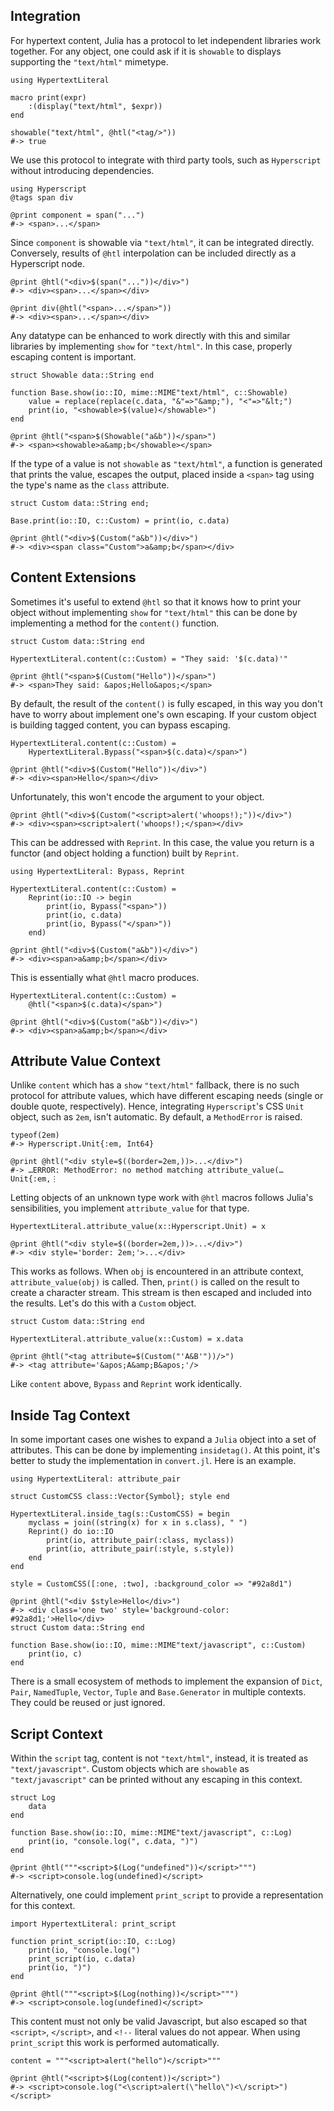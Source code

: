 ## Integration

For hypertext content, Julia has a protocol to let independent libraries
work together. For any object, one could ask if it is `showable` to
displays supporting the `"text/html"` mimetype.

    using HypertextLiteral

    macro print(expr)
        :(display("text/html", $expr))
    end

    showable("text/html", @htl("<tag/>"))
    #-> true

We use this protocol to integrate with third party tools, such as
`Hyperscript` without introducing dependencies.

    using Hyperscript
    @tags span div

    @print component = span("...")
    #-> <span>...</span>

Since `component` is showable via `"text/html"`, it can be integrated
directly. Conversely, results of `@htl` interpolation can be included
directly as a Hyperscript node.

    @print @htl("<div>$(span("..."))</div>")
    #-> <div><span>...</span></div>

    @print div(@htl("<span>...</span>"))
    #-> <div><span>...</span></div>

Any datatype can be enhanced to work directly with this and similar
libraries by implementing `show` for `"text/html"`. In this case,
properly escaping content is important.

    struct Showable data::String end

    function Base.show(io::IO, mime::MIME"text/html", c::Showable)
        value = replace(replace(c.data, "&"=>"&amp;"), "<"=>"&lt;")
        print(io, "<showable>$(value)</showable>")
    end

    @print @htl("<span>$(Showable("a&b"))</span>")
    #-> <span><showable>a&amp;b</showable></span>

If the type of a value is not `showable` as `"text/html"`, a function is
generated that prints the value, escapes the output, placed inside a
`<span>` tag using the type's name as the `class` attribute.

    struct Custom data::String end;

    Base.print(io::IO, c::Custom) = print(io, c.data)

    @print @htl("<div>$(Custom("a&b"))</div>")
    #-> <div><span class="Custom">a&amp;b</span></div>

## Content Extensions

Sometimes it's useful to extend `@htl` so that it knows how to print
your object without implementing `show` for `"text/html"` this can be
done by implementing a method for the `content()` function.

    struct Custom data::String end

    HypertextLiteral.content(c::Custom) = "They said: '$(c.data)'"

    @print @htl("<span>$(Custom("Hello"))</span>")
    #-> <span>They said: &apos;Hello&apos;</span>

By default, the result of the `content()` is fully escaped, in this way
you don't have to worry about implement one's own escaping. If your
custom object is building tagged content, you can bypass escaping.

    HypertextLiteral.content(c::Custom) =
        HypertextLiteral.Bypass("<span>$(c.data)</span>")

    @print @htl("<div>$(Custom("Hello"))</div>")
    #-> <div><span>Hello</span></div>

Unfortunately, this won't encode the argument to your object.

    @print @htl("<div>$(Custom("<script>alert('whoops!);"))</div>")
    #-> <div><span><script>alert('whoops!);</span></div>

This can be addressed with `Reprint`. In this case, the value you return
is a functor (and object holding a function) built by `Reprint`.

    using HypertextLiteral: Bypass, Reprint

    HypertextLiteral.content(c::Custom) =
        Reprint(io::IO -> begin
            print(io, Bypass("<span>"))
            print(io, c.data)
            print(io, Bypass("</span>"))
        end)

    @print @htl("<div>$(Custom("a&b"))</div>")
    #-> <div><span>a&amp;b</span></div>

This is essentially what `@htl` macro produces.

    HypertextLiteral.content(c::Custom) =
        @htl("<span>$(c.data)</span>")

    @print @htl("<div>$(Custom("a&b"))</div>")
    #-> <div><span>a&amp;b</span></div>

## Attribute Value Context

Unlike `content` which has a `show` `"text/html"` fallback, there is no
such protocol for attribute values, which have different escaping needs
(single or double quote, respectively). Hence, integrating
`Hyperscript`'s CSS `Unit` object, such as `2em`, isn't automatic. By
default, a `MethodError` is raised.

    typeof(2em)
    #-> Hyperscript.Unit{:em, Int64}

    @print @htl("<div style=$((border=2em,))>...</div>")
    #-> …ERROR: MethodError: no method matching attribute_value(…Unit{:em,⋮

Letting objects of an unknown type work with `@htl` macros follows
Julia's sensibilities, you implement `attribute_value` for that type.

    HypertextLiteral.attribute_value(x::Hyperscript.Unit) = x

    @print @htl("<div style=$((border=2em,))>...</div>")
    #-> <div style='border: 2em;'>...</div>

This works as follows. When `obj` is encountered in an attribute
context, `attribute_value(obj)` is called. Then, `print()` is called on
the result to create a character stream. This stream is then escaped and
included into the results. Let's do this with a `Custom` object.

    struct Custom data::String end

    HypertextLiteral.attribute_value(x::Custom) = x.data

    @print @htl("<tag attribute=$(Custom("'A&B'"))/>")
    #-> <tag attribute='&apos;A&amp;B&apos;'/>

Like `content` above, `Bypass` and `Reprint` work identically.

## Inside Tag Context

In some important cases one wishes to expand a `Julia` object into a set
of attributes. This can be done by implementing `insidetag()`. At this
point, it's better to study the implementation in `convert.jl`. Here is
an example.

    using HypertextLiteral: attribute_pair

    struct CustomCSS class::Vector{Symbol}; style end

    HypertextLiteral.inside_tag(s::CustomCSS) = begin
        myclass = join((string(x) for x in s.class), " ")
        Reprint() do io::IO
            print(io, attribute_pair(:class, myclass))
            print(io, attribute_pair(:style, s.style))
        end
    end

    style = CustomCSS([:one, :two], :background_color => "#92a8d1")

    @print @htl("<div $style>Hello</div>")
    #-> <div class='one two' style='background-color: #92a8d1;'>Hello</div>
    struct Custom data::String end

    function Base.show(io::IO, mime::MIME"text/javascript", c::Custom)
        print(io, c)
    end

There is a small ecosystem of methods to implement the expansion of
`Dict`, `Pair`, `NamedTuple`, `Vector`, `Tuple` and `Base.Generator` in
multiple contexts. They could be reused or just ignored.

## Script Context

Within the `script` tag, content is not `"text/html"`, instead, it is
treated as `"text/javascript"`. Custom objects which are `showable` as
`"text/javascript"` can be printed without any escaping in this context.

    struct Log
        data
    end

    function Base.show(io::IO, mime::MIME"text/javascript", c::Log)
        print(io, "console.log(", c.data, ")")
    end

    @print @htl("""<script>$(Log("undefined"))</script>""")
    #-> <script>console.log(undefined)</script>

Alternatively, one could implement `print_script` to provide a
representation for this context.

    import HypertextLiteral: print_script

    function print_script(io::IO, c::Log)
        print(io, "console.log(")
        print_script(io, c.data)
        print(io, ")")
    end

    @print @htl("""<script>$(Log(nothing))</script>""")
    #-> <script>console.log(undefined)</script>

This content must not only be valid Javascript, but also escaped so that
`<script>`, `</script>`, and `<!--` literal values do not appear. When
using `print_script` this work is performed automatically.

    content = """<script>alert("hello")</script>"""

    @print @htl("<script>$(Log(content))</script>")
    #-> <script>console.log("<\script>alert(\"hello\")<\/script>")</script>
